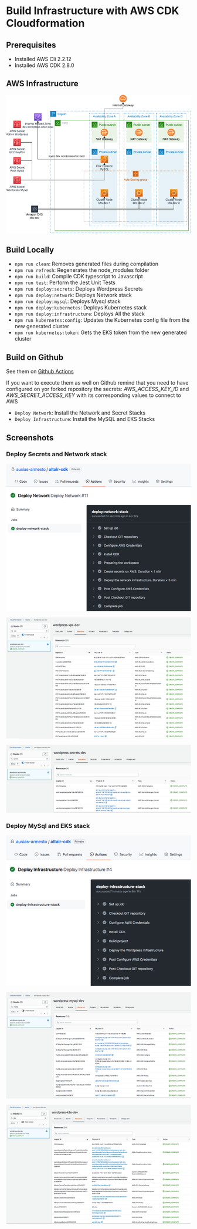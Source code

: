 # Build Infrastructure with AWS CDK Cloudformation


## Prerequisites

- Installed AWS Cli 2.2.12
- Installed AWS CDK 2.8.0

## AWS Infrastructure

![AWS Infrastructure](./images/aws-infrastructure.png)


## Build Locally 

- `npm run clean`:  Removes generated files during compilation
- `npm run refresh`:  Regenerates the node_modules folder
- `npm run build`: Compile CDK typescript to Javascript
- `npm run test`: Perform the Jest Unit Tests
- `npm run deploy:secrets`: Deploys Wordpress Secrets
- `npm run deploy:network`: Deploys Network stack
- `npm run deploy:mysql`: Deploys Mysql stack
- `npm run deploy:kubernetes`: Deploys Kubernetes stack
- `npm run deploy:infrastructure`: Deploys All the stack
- `npm run kubernetes:config`: Updates the Kubernetes config file from the new generated cluster
- `npm run kubernetes:token`: Gets the EKS token from the new generated cluster


## Build on Github

See them on [Github Actions](https://github.com/ausias-armesto/uchicago-cdk/actions)

If you want to execute them as well on Github remind that you need to have configured on yor forked repository the secrets: _AWS_ACCESS_KEY_ID_ and _AWS_SECRET_ACCESS_KEY_ with its corresponding values to connect to AWS

- `Deploy Network`:  Install the Network and Secret Stacks
- `Deploy Infrastructure`:  Install the MySQL and EKS Stacks


## Screenshots

### Deploy Secrets and Network stack

![Github Action Deploy Network](./images/github_network.png)

![Network Stack Resources](./images/network_stack.png)

![Secrets Stack Resources](./images/secrets_stack.png)


### Deploy MySql and EKS stack

![Github Action Deploy Infrastructure](./images/github_infrastructure.png)

![MySql Stack Resources](./images/mysql_stack.png)

![EKS Stack Resources](./images/eks_stack.png)